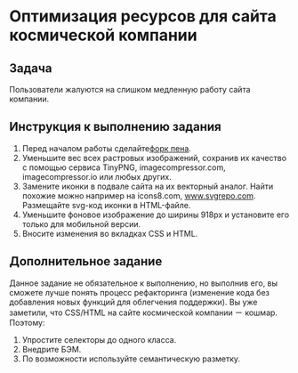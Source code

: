# Оптимизация ресурсов для сайта космической компании

## Задача

Пользователи жалуются на слишком медленную работу сайта компании.

## Инструкция к выполнению задания

1. Перед началом работы сделайте[форк пена](https://codepen.io/neizerth/pen/yLxMLyZ).
2. Уменьшите вес всех растровых изображений, сохранив их качество с помощью сервиса TinyPNG, imagecompressor.com, imagecompressor.io или любых других.
3. Замените иконки в подвале сайта на их векторный аналог. Найти похожие можно например на icons8.com, www.svgrepo.com. Размещайте svg-код иконки в HTML-файле.
4. Уменьшите фоновое изображение до ширины 918px и установите его только для мобильной версии.
5. Вносите изменения во вкладках CSS и HTML. 

## Дополнительное задание

Данное задание не обязательное к выполнению, но выполнив его, вы сможете лучше понять процесс рефакторинга (изменение кода без добавления новых функций для облегчения поддержки).
Вы уже заметили, что CSS/HTML на сайте космической компании ㄧ кошмар. Поэтому:

1. Упростите селекторы до одного класса.
2. Внедрите БЭМ.
3. По возможности используйте семантическую разметку.
